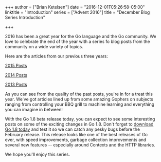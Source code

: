 +++
author = ["Brian Ketelsen"]
date = "2016-12-01T05:26:58-05:00"
linktitle = "Introduction"
series = ["Advent 2016"]
title = "December Blog Series Introduction"

+++

2016 has been a great year for the Go language and the Go community.  We love to celebrate the end of the year with a series fo blog posts from the community on a wide variety of topics.  

Here are the articles from our previous three years:

[2015 Posts](https://blog.gopheracademy.com/series/advent-2015/) 

[2014 Posts](https://blog.gopheracademy.com/series/advent-2014/) 

[2013 Posts](https://blog.gopheracademy.com/series/advent-2013/) 

As you can see from the quality of the past posts, you're in for a treat this year.  We've got articles lined up from some amazing Gophers on subjects ranging from controlling your BBQ grill to machine learning and everything you can imagine in between!

With the Go 1.8 beta release today, you can expect to see some interesting posts on some of the exciting changes in Go 1.8.  Don't forget to [download Go 1.8 today](https://golang.org/dl/) and test it so we can catch any pesky bugs before the February release.  This release looks like one of the best releases of Go ever, with speed improvements, garbage collection improvements and several new features -- especially around Contexts and the HTTP libraries.

We hope you'll enjoy this series.
